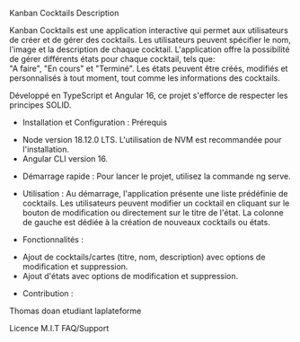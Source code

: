 Kanban Cocktails
Description

Kanban Cocktails est une application interactive qui permet aux utilisateurs de créer et de gérer des cocktails. Les utilisateurs peuvent spécifier le nom, l'image et la description de chaque cocktail. L'application offre la possibilité de gérer différents états pour chaque cocktail, tels que:  
"A faire", "En cours" et "Terminé". 
Les états peuvent être créés, modifiés et personnalisés à tout moment, tout comme les informations des cocktails. 

Développé en TypeScript et Angular 16, ce projet s'efforce de respecter les principes SOLID.

- Installation et Configuration :
Prérequis
* Node version 18.12.0 LTS. L'utilisation de NVM est recommandée pour l'installation.
* Angular CLI version 16.

- Démarrage rapide :
Pour lancer le projet, utilisez la commande ng serve.

- Utilisation :
Au démarrage, l'application présente une liste prédéfinie de cocktails. Les utilisateurs peuvent modifier un cocktail en cliquant sur le bouton de modification ou directement sur le titre de l'état. La colonne de gauche est dédiée à la création de nouveaux cocktails ou états.

- Fonctionnalités :
* Ajout de cocktails/cartes (titre, nom, description) avec options de modification et suppression.
* Ajout d'états avec options de modification et suppression.
- Contribution :

Thomas doan etudiant laplateforme


Licence
M.I.T
FAQ/Support

